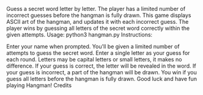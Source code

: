 Guess a secret word letter by letter. The player has a limited number of incorrect guesses before the hangman is fully drawn. This game displays ASCII art of the hangman, and updates it with each incorrect guess. The player wins by guessing all letters of the secret word correctly within the given attempts. Usage: python3 hangman.py Instructions:

Enter your name when prompted.
You'll be given a limited number of attempts to guess the secret word.
Enter a single letter as your guess for each round. Letters may be capital letters or small letters, it makes no difference.
If your guess is correct, the letter will be revealed in the word.
If your guess is incorrect, a part of the hangman will be drawn.
You win if you guess all letters before the hangman is fully drawn. Good luck and have fun playing Hangman! Credits
